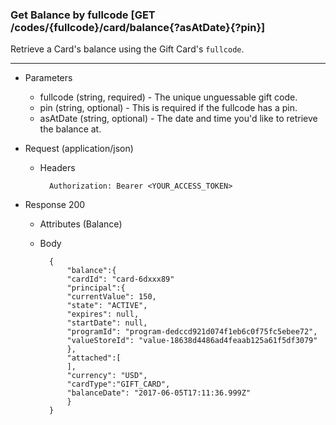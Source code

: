 ### Get Balance by fullcode [GET /codes/{fullcode}/card/balance{?asAtDate}{?pin}]
Retrieve a Card's balance using the Gift Card's `fullcode`.

---
+ Parameters
    + fullcode (string, required) - The unique unguessable gift code.
    + pin (string, optional) - This is required if the fullcode has a pin.
    + asAtDate (string, optional) - The date and time you'd like to retrieve the balance at.

+ Request (application/json)
    + Headers
    
            Authorization: Bearer <YOUR_ACCESS_TOKEN>
    
+ Response 200
    + Attributes (Balance)

    + Body

            {
                "balance":{
                "cardId": "card-6dxxx89"
                "principal":{
                "currentValue": 150,
                "state": "ACTIVE",
                "expires": null,
                "startDate": null,
                "programId": "program-dedccd921d074f1eb6c0f75fc5ebee72",
                "valueStoreId": "value-18638d4486ad4feaab125a61f5df3079"
                },
                "attached":[
                ],
                "currency": "USD",
                "cardType":"GIFT_CARD",
                "balanceDate": "2017-06-05T17:11:36.999Z"
                }
            }

